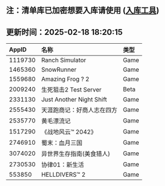 ## 注：清单库已加密想要入库请使用 ([入库工具](https://github.com/BlankTMing/ManifestAutoUpdate/releases))

## 更新时间：2025-02-18 18:20:15
| AppID | 名称 | 类型  |
| :-------------------- | :----------------------------- | :----------- |
| 1119730 | Ranch Simulator| Game |
| 1465360 | SnowRunner| Game |
| 1559680 | Amazing Frog ? 2| Game |
| 2009240 | 生死狙击2 Test Server| Beta |
| 2331130 | Just Another Night Shift| Game |
| 2555430 | 天涯跑商记：好商人志在四方| Game |
| 2535770 | 黄毛漂流记| Game |
| 1517290 | 《战地风云™ 2042》| Game |
| 2746910 | 蜀末：血月三国| Game |
| 3074020 | 异世界生存指南(美食猎人)| Game |
| 2730530 | 协律01：新生活| Game |
| 553850 | HELLDIVERS™ 2| Game |
